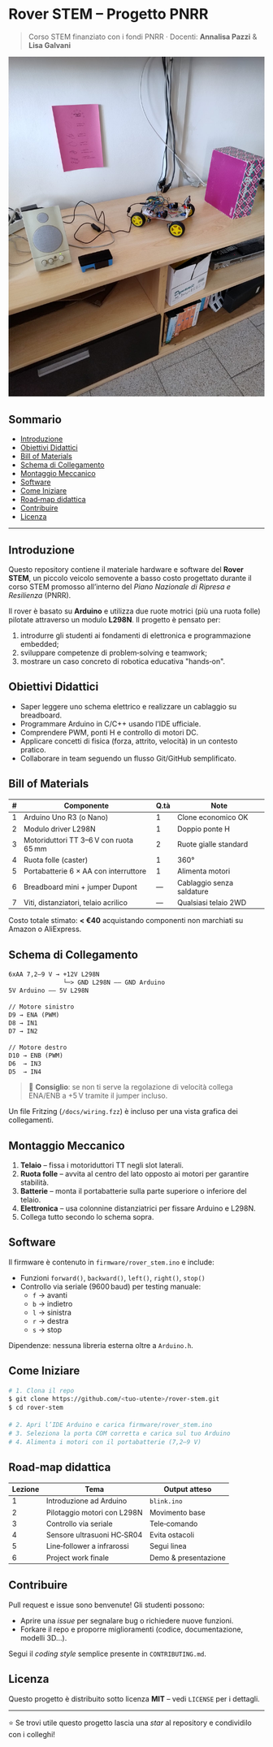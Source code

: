 # Rover STEM – Progetto PNRR

> Corso STEM finanziato con i fondi PNRR · Docenti: **Annalisa Pazzi** & **Lisa Galvani**

![Rover STEM](docs/assets/rover_stem.jpg)

## Sommario

- [Introduzione](#introduzione)
- [Obiettivi Didattici](#obiettivi-didattici)
- [Bill of Materials](#bill-of-materials)
- [Schema di Collegamento](#schema-di-collegamento)
- [Montaggio Meccanico](#montaggio-meccanico)
- [Software](#software)
- [Come Iniziare](#come-iniziare)
- [Road‑map didattica](#road-map-didattica)
- [Contribuire](#contribuire)
- [Licenza](#licenza)

---

## Introduzione

Questo repository contiene il materiale hardware e software del **Rover STEM**, un piccolo veicolo semovente a basso costo progettato durante il corso STEM promosso all’interno del *Piano Nazionale di Ripresa e Resilienza* (PNRR).

Il rover è basato su **Arduino** e utilizza due ruote motrici (più una ruota folle) pilotate attraverso un modulo **L298N**. Il progetto è pensato per:

1. introdurre gli studenti ai fondamenti di elettronica e programmazione embedded;
2. sviluppare competenze di problem‑solving e teamwork;
3. mostrare un caso concreto di robotica educativa "hands‑on".

## Obiettivi Didattici

- Saper leggere uno schema elettrico e realizzare un cablaggio su breadboard.
- Programmare Arduino in C/C++ usando l’IDE ufficiale.
- Comprendere PWM, ponti H e controllo di motori DC.
- Applicare concetti di fisica (forza, attrito, velocità) in un contesto pratico.
- Collaborare in team seguendo un flusso Git/GitHub semplificato.

## Bill of Materials

| # | Componente | Q.tà | Note |
|---|------------|------|------|
| 1 | Arduino Uno R3 (o Nano) | 1 | Clone economico OK |
| 2 | Modulo driver L298N | 1 | Doppio ponte H |
| 3 | Motoriduttori TT 3–6 V con ruota 65 mm | 2 | Ruote gialle standard |
| 4 | Ruota folle (caster) | 1 | 360° |
| 5 | Portabatterie 6 × AA con interruttore | 1 | Alimenta motori |
| 6 | Breadboard mini + jumper Dupont | — | Cablaggio senza saldature |
| 7 | Viti, distanziatori, telaio acrilico | — | Qualsiasi telaio 2WD |

Costo totale stimato: **< €40** acquistando componenti non marchiati su Amazon o AliExpress.

## Schema di Collegamento

```
6xAA 7,2–9 V → +12V L298N
               └─> GND L298N —— GND Arduino
5V Arduino —— 5V L298N

// Motore sinistro
D9 → ENA (PWM)
D8 → IN1
D7 → IN2

// Motore destro
D10 → ENB (PWM)
D6  → IN3
D5  → IN4
```

> 🔧 **Consiglio**: se non ti serve la regolazione di velocità collega ENA/ENB a +5 V tramite il jumper incluso.

Un file Fritzing (`/docs/wiring.fzz`) è incluso per una vista grafica dei collegamenti.

## Montaggio Meccanico

1. **Telaio** – fissa i motoriduttori TT negli slot laterali.
2. **Ruota folle** – avvita al centro del lato opposto ai motori per garantire stabilità.
3. **Batterie** – monta il portabatterie sulla parte superiore o inferiore del telaio.
4. **Elettronica** – usa colonnine distanziatrici per fissare Arduino e L298N.
5. Collega tutto secondo lo schema sopra.

## Software

Il firmware è contenuto in `firmware/rover_stem.ino` e include:

- Funzioni `forward()`, `backward()`, `left()`, `right()`, `stop()`
- Controllo via seriale (9600 baud) per testing manuale:
  - `f` → avanti
  - `b` → indietro
  - `l` → sinistra
  - `r` → destra
  - `s` → stop

Dipendenze: nessuna libreria esterna oltre a `Arduino.h`.

## Come Iniziare

```bash
# 1. Clona il repo
$ git clone https://github.com/<tuo-utente>/rover-stem.git
$ cd rover-stem

# 2. Apri l’IDE Arduino e carica firmware/rover_stem.ino
# 3. Seleziona la porta COM corretta e carica sul tuo Arduino
# 4. Alimenta i motori con il portabatterie (7,2–9 V)
```

## Road‑map didattica

| Lezione | Tema | Output atteso |
|---------|------|---------------|
| 1 | Introduzione ad Arduino | `blink.ino` |
| 2 | Pilotaggio motori con L298N | Movimento base |
| 3 | Controllo via seriale | Tele‑comando |
| 4 | Sensore ultrasuoni HC‑SR04 | Evita ostacoli |
| 5 | Line‑follower a infrarossi | Segui linea |
| 6 | Project work finale | Demo & presentazione |

## Contribuire

Pull request e issue sono benvenute! Gli studenti possono:

- Aprire una *issue* per segnalare bug o richiedere nuove funzioni.
- Forkare il repo e proporre miglioramenti (codice, documentazione, modelli 3D…).

Segui il *coding style* semplice presente in `CONTRIBUTING.md`.

## Licenza

Questo progetto è distribuito sotto licenza **MIT** – vedi `LICENSE` per i dettagli.

---

⭐️  Se trovi utile questo progetto lascia una *star* al repository e condividilo con i colleghi!

